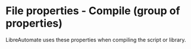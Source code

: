 # File properties - Compile (group of properties)

LibreAutomate uses these properties when compiling the script or library.